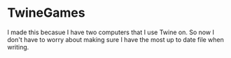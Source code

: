 # TwineGames

I made this becasue I have two computers that I use Twine on. So now I don't have to worry about making sure I have the most up to date file when writing.
